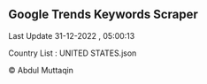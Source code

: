 

## Google Trends Keywords Scraper 
 
Last Update 31-12-2022 , 05:00:13

Country List :
UNITED STATES.json



© Abdul Muttaqin 
